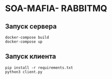 # SOA-MAFIA- RABBITMQ

## Запуск сервера
```
docker-compose build
docker-compose up
```

## Запуск клиента
```
pip install -r requirements.txt
python3 client.py
```